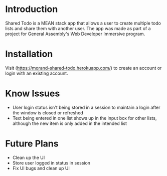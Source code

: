 # Introduction  
Shared Todo is a MEAN stack app that allows a user to create multiple todo lists and share them with another user. The app was made as part of a project for General Assembly's Web Developer Immersive program.  

# Installation 
Visit (https://morand-shared-todo.herokuapp.com/) to create an account or login with an existing account. 

# Know Issues  

- User login status isn't being stored in a session to maintain a login after the window is closed or refreshed  
- Text being entered in one list shows up in the input box for other lists, although the new item is only added in the intended list

# Future Plans  

- Clean up the UI  
- Store user logged in status in session  
- Fix UI bugs and clean up UI 